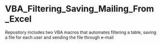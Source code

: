 # VBA_Filtering_Saving_Mailing_From_Excel
Repository includes two VBA macros that automates filtering a table, saving a file for each user and sending the file through e-mail
